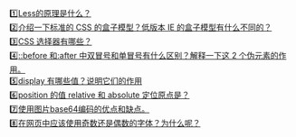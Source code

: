 :one:[Less的原理是什么？](https://github.com/Eveveen/fe-study/blob/master/css/01.less.md)    
:two:[介绍一下标准的 CSS 的盒子模型？低版本 IE 的盒子模型有什么不同的？](https://github.com/Eveveen/fe-study/blob/master/css/02.box.md)  
:three:[CSS 选择器有哪些？](https://github.com/Eveveen/fe-study/blob/master/css/03.selector.md)    
:four:[::before 和:after 中双冒号和单冒号有什么区别？解释一下这 2 个伪元素的作用。](https://github.com/Eveveen/fe-study/blob/master/css/04.element.md)   
:five:[display 有哪些值？说明它们的作用](https://github.com/Eveveen/fe-study/blob/master/css/05.display.md)   
:six:[position 的值 relative 和 absolute 定位原点是？](https://github.com/Eveveen/fe-study/blob/master/css/06.absolute.md)   
:seven:[使用图片base64编码的优点和缺点。](https://github.com/Eveveen/fe-study/blob/master/css/07.base64.md)  
:eight:[在网页中应该使用奇数还是偶数的字体？为什么呢？](https://github.com/Eveveen/fe-study/blob/master/css/08.font.md)     